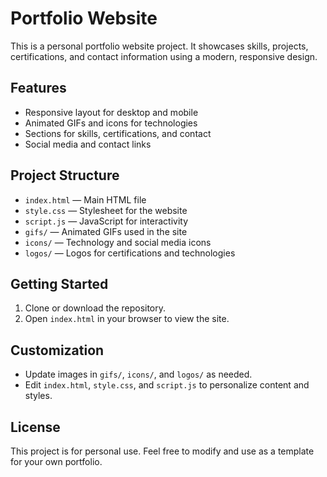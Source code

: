 # Portfolio Website

This is a personal portfolio website project. It showcases skills, projects, certifications, and contact information using a modern, responsive design.

## Features
- Responsive layout for desktop and mobile
- Animated GIFs and icons for technologies
- Sections for skills, certifications, and contact
- Social media and contact links

## Project Structure
- `index.html` — Main HTML file
- `style.css` — Stylesheet for the website
- `script.js` — JavaScript for interactivity
- `gifs/` — Animated GIFs used in the site
- `icons/` — Technology and social media icons
- `logos/` — Logos for certifications and technologies

## Getting Started
1. Clone or download the repository.
2. Open `index.html` in your browser to view the site.

## Customization
- Update images in `gifs/`, `icons/`, and `logos/` as needed.
- Edit `index.html`, `style.css`, and `script.js` to personalize content and styles.

## License
This project is for personal use. Feel free to modify and use as a template for your own portfolio.
